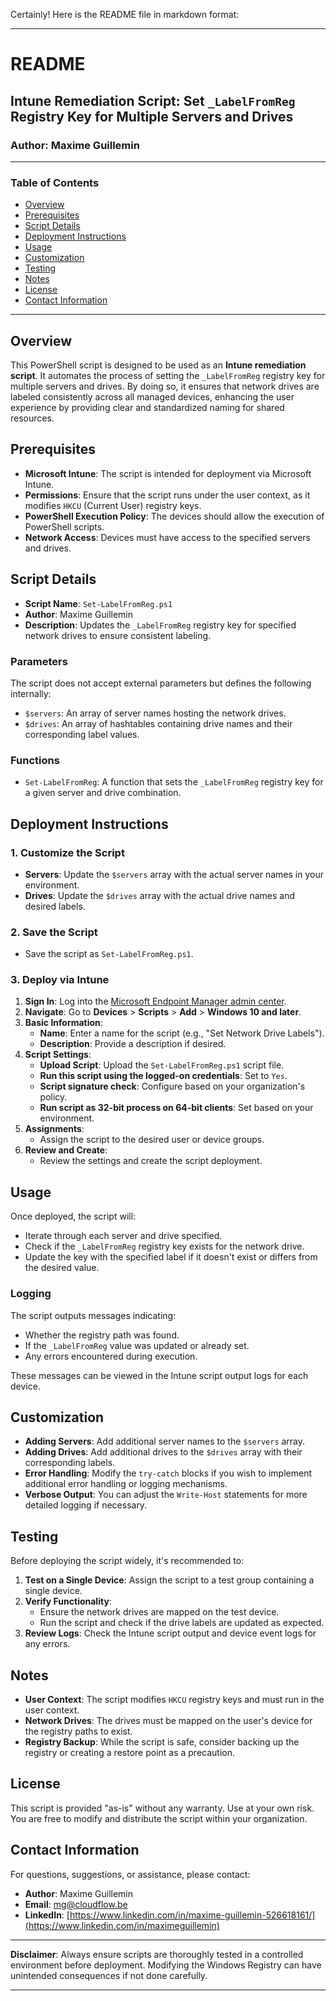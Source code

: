 Certainly! Here is the README file in markdown format:

---

# README

## Intune Remediation Script: Set `_LabelFromReg` Registry Key for Multiple Servers and Drives

### Author: Maxime Guillemin

---

### Table of Contents

- [Overview](#overview)
- [Prerequisites](#prerequisites)
- [Script Details](#script-details)
- [Deployment Instructions](#deployment-instructions)
- [Usage](#usage)
- [Customization](#customization)
- [Testing](#testing)
- [Notes](#notes)
- [License](#license)
- [Contact Information](#contact-information)

---

## Overview

This PowerShell script is designed to be used as an **Intune remediation script**. It automates the process of setting the `_LabelFromReg` registry key for multiple servers and drives. By doing so, it ensures that network drives are labeled consistently across all managed devices, enhancing the user experience by providing clear and standardized naming for shared resources.

## Prerequisites

- **Microsoft Intune**: The script is intended for deployment via Microsoft Intune.
- **Permissions**: Ensure that the script runs under the user context, as it modifies `HKCU` (Current User) registry keys.
- **PowerShell Execution Policy**: The devices should allow the execution of PowerShell scripts.
- **Network Access**: Devices must have access to the specified servers and drives.

## Script Details

- **Script Name**: `Set-LabelFromReg.ps1`
- **Author**: Maxime Guillemin
- **Description**: Updates the `_LabelFromReg` registry key for specified network drives to ensure consistent labeling.

### Parameters

The script does not accept external parameters but defines the following internally:

- `$servers`: An array of server names hosting the network drives.
- `$drives`: An array of hashtables containing drive names and their corresponding label values.

### Functions

- `Set-LabelFromReg`: A function that sets the `_LabelFromReg` registry key for a given server and drive combination.

## Deployment Instructions

### 1. Customize the Script

- **Servers**: Update the `$servers` array with the actual server names in your environment.
- **Drives**: Update the `$drives` array with the actual drive names and desired labels.

### 2. Save the Script

- Save the script as `Set-LabelFromReg.ps1`.

### 3. Deploy via Intune

1. **Sign In**: Log into the [Microsoft Endpoint Manager admin center](https://endpoint.microsoft.com).
2. **Navigate**: Go to **Devices** > **Scripts** > **Add** > **Windows 10 and later**.
3. **Basic Information**:
   - **Name**: Enter a name for the script (e.g., "Set Network Drive Labels").
   - **Description**: Provide a description if desired.
4. **Script Settings**:
   - **Upload Script**: Upload the `Set-LabelFromReg.ps1` script file.
   - **Run this script using the logged-on credentials**: Set to `Yes`.
   - **Script signature check**: Configure based on your organization's policy.
   - **Run script as 32-bit process on 64-bit clients**: Set based on your environment.
5. **Assignments**:
   - Assign the script to the desired user or device groups.
6. **Review and Create**:
   - Review the settings and create the script deployment.

## Usage

Once deployed, the script will:

- Iterate through each server and drive specified.
- Check if the `_LabelFromReg` registry key exists for the network drive.
- Update the key with the specified label if it doesn't exist or differs from the desired value.

### Logging

The script outputs messages indicating:

- Whether the registry path was found.
- If the `_LabelFromReg` value was updated or already set.
- Any errors encountered during execution.

These messages can be viewed in the Intune script output logs for each device.

## Customization

- **Adding Servers**: Add additional server names to the `$servers` array.
- **Adding Drives**: Add additional drives to the `$drives` array with their corresponding labels.
- **Error Handling**: Modify the `try-catch` blocks if you wish to implement additional error handling or logging mechanisms.
- **Verbose Output**: You can adjust the `Write-Host` statements for more detailed logging if necessary.

## Testing

Before deploying the script widely, it's recommended to:

1. **Test on a Single Device**: Assign the script to a test group containing a single device.
2. **Verify Functionality**:
   - Ensure the network drives are mapped on the test device.
   - Run the script and check if the drive labels are updated as expected.
3. **Review Logs**: Check the Intune script output and device event logs for any errors.

## Notes

- **User Context**: The script modifies `HKCU` registry keys and must run in the user context.
- **Network Drives**: The drives must be mapped on the user's device for the registry paths to exist.
- **Registry Backup**: While the script is safe, consider backing up the registry or creating a restore point as a precaution.

## License

This script is provided "as-is" without any warranty. Use at your own risk. You are free to modify and distribute the script within your organization.

## Contact Information

For questions, suggestions, or assistance, please contact:

- **Author**: Maxime Guillemin
- **Email**: [mg@cloudflow.be](mailto:mg@cloudflow.be)
- **LinkedIn**: [https://www.linkedin.com/in/maxime-guillemin-526618161/](https://www.linkedin.com/in/maximeguillemin)

---

**Disclaimer**: Always ensure scripts are thoroughly tested in a controlled environment before deployment. Modifying the Windows Registry can have unintended consequences if not done carefully.

---